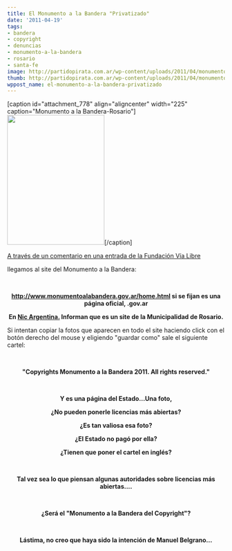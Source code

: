 ```yaml
---
title: El Monumento a la Bandera "Privatizado"
date: '2011-04-19'
tags:
- bandera
- copyright
- denuncias
- monumento-a-la-bandera
- rosario
- santa-fe
image: http://partidopirata.com.ar/wp-content/uploads/2011/04/monumento-a-la-bandera-rosario-argentina.jpg
thumb: http://partidopirata.com.ar/wp-content/uploads/2011/04/monumento-a-la-bandera-rosario-argentina.jpg
wppost_name: el-monumento-a-la-bandera-privatizado
---
```


[caption id="attachment_778" align="aligncenter" width="225" caption="Monumento a la Bandera-Rosario"]<a href="http://partidopirata.com.ar/wp-content/uploads/2011/04/monumento-a-la-bandera-rosario-argentina.jpg"><img class="size-medium wp-image-778" title="Monumento a la Bandera-Rosario" src="http://partidopirata.com.ar/wp-content/uploads/2011/04/monumento-a-la-bandera-rosario-argentina-225x300.jpg" alt="" width="225" height="300" /></a>[/caption]

<a href="http://www.vialibre.org.ar/2011/04/18/dia-mundial-de-la-propiedad-intelectual-el-derecho-de-autor-y-las-restricciones-a-la-cultura/" target="_blank">A través de un comentario en una entrada de la Fundación Vía Libre </a>

llegamos al site del Monumento a la Bandera:

&nbsp;
<p style="text-align: center;"><strong><a href="http://www.monumentoalabandera.gov.ar/home.html" target="_blank">http://www.monumentoalabandera.gov.ar/home.html</a> si se fijan es una página oficial, .gov.ar</strong></p>
<p style="text-align: center;"><strong>En <a href="http://www.nic.ar/" target="_blank">Nic Argentina.</a> Informan que es un site de la Municipalidad de Rosario.</strong></p>
Si intentan copiar la fotos que aparecen en todo el site haciendo click con el botón derecho del mouse y eligiendo "guardar como" sale el siguiente cartel:

&nbsp;
<p style="text-align: center;"><strong>"Copyrights Monumento a la Bandera 2011. All rights reserved."</strong></p>
<p style="text-align: center;">&nbsp;</p>
<p style="text-align: center;"><strong>Y es una página del Estado...Una foto, </strong></p>
<p style="text-align: center;"><strong> </strong><strong>¿No pueden ponerle licencias más abiertas?</strong></p>
<p style="text-align: center;"><strong>¿Es tan valiosa esa foto?</strong></p>
<p style="text-align: center;"><strong>¿El Estado no pagó por ella?</strong></p>
<p style="text-align: center;"><strong>¿Tienen que poner el cartel en inglés?</strong></p>
<p style="text-align: center;">&nbsp;</p>
<p style="text-align: center;"><strong>Tal vez sea lo que piensan algunas autoridades sobre licencias más abiertas....</strong></p>
<p style="text-align: center;">&nbsp;</p>
<p style="text-align: center;"><strong>¿</strong><strong>Será el "Monumento a la Bandera del Copyright"?</strong></p>
<p style="text-align: center;">&nbsp;</p>
<p style="text-align: center;"><strong>Lástima, no creo que haya sido la intención de Manuel Belgrano...
</strong></p>
